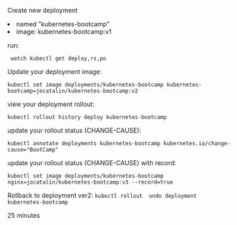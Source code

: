 
Create new deployment
<Li> named "kubernetes-bootcamp"
<Li> image: kubernetes-bootcamp:v1

run:
  
` watch kubectl get deploy,rs,po`

Update your deployment image:
  
`kubectl set image deployments/kubernetes-bootcamp kubernetes-bootcamp=jocatalin/kubernetes-bootcamp:v2`
  
  
view your deployment rollout:
  
`kubectl rollout history deploy kubernetes-bootcamp`

update your rollout status (CHANGE-CAUSE):
  
`kubectl annotate deployments kubernetes-bootcamp kubernetes.io/change-cause="BootCamp" `


update your rollout status (CHANGE-CAUSE) with record:
  
`kubectl set image deployments/kubernetes-bootcamp nginx=jocatalin/kubernetes-bootcamp:v3 --record=true`
  
 Rollback to deployment ver2:
  `kubectl rollout  undo deployment kubernetes-bootcamp `

  25 minutes
